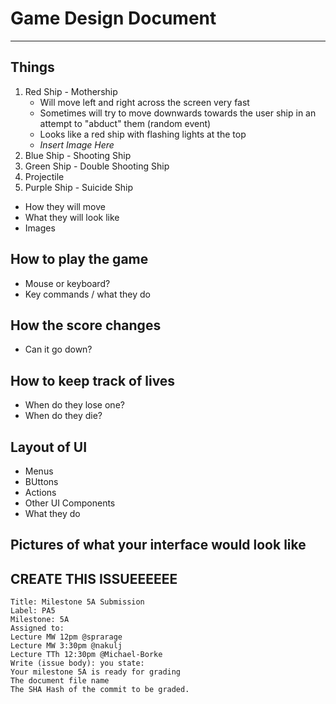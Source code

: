 # Game Design Document
----

## Things
1. Red Ship - Mothership
	* Will move left and right across the screen very fast
	* Sometimes will try to move downwards towards the user ship in an attempt to "abduct" them (random event)
	* Looks like a red ship with flashing lights at the top 
	* *Insert Image Here*
2. Blue Ship - Shooting Ship
3. Green Ship - Double Shooting Ship
4. Projectile
5. Purple Ship - Suicide Ship

* How they will move
* What they will look like
* Images

## How to play the game
* Mouse or keyboard?
* Key commands / what they do

## How the score changes
* Can it go down?

## How to keep track of lives
* When do they lose one?
* When do they die?

## Layout of UI
* Menus
* BUttons
* Actions
* Other UI Components
* What they do

## Pictures of what your interface would look like

## CREATE THIS ISSUEEEEEE

```
Title: Milestone 5A Submission
Label: PA5
Milestone: 5A
Assigned to:
Lecture MW 12pm @sprarage
Lecture MW 3:30pm @nakulj
Lecture TTh 12:30pm @Michael-Borke
Write (issue body): you state:
Your milestone 5A is ready for grading
The document file name
The SHA Hash of the commit to be graded.
```

